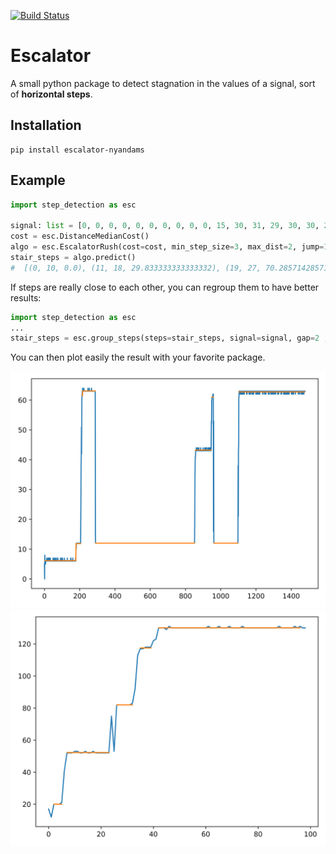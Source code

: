 [![Build Status](https://travis-ci.com/Nyandams/step_detection.svg?branch=master)](https://travis-ci.com/Nyandams/step_detection)
# Escalator

A small python package to detect stagnation in the values of a signal, sort of **horizontal steps**.

## Installation
```
pip install escalator-nyandams
```

## Example
```python
import step_detection as esc

signal: list = [0, 0, 0, 0, 0, 0, 0, 0, 0, 0, 15, 30, 31, 29, 30, 30, 29, 32, 45, 70, 70, 71, 69, 72, 70, 70, 70, 75, 78, 85, 85, 90, 95, 100, 100, 100, 101, 100, 101, 100, 100, 100, 99, 100, 100]
cost = esc.DistanceMedianCost()
algo = esc.EscalatorRush(cost=cost, min_step_size=3, max_dist=2, jump=1).fit(signal)
stair_steps = algo.predict()
#  [(0, 10, 0.0), (11, 18, 29.833333333333332), (19, 27, 70.28571428571429), (33, 45, 100.0909090909091)]
```

If steps are really close to each other, you can regroup them to have better results:
```python
import step_detection as esc
...
stair_steps = esc.group_steps(steps=stair_steps, signal=signal, gap=2 , dist=1)
```

You can then plot easily the result with your favorite package.

![Example 1 of the result](https://raw.githubusercontent.com/Nyandams/step_detection/master/images/plat1.png)
![Example 2 of the result](https://raw.githubusercontent.com/Nyandams/step_detection/master/images/plat2.png)
